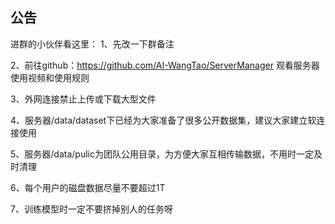 公告
------

进群的小伙伴看这里：
1、先改一下群备注

2、前往github：https://github.com/AI-WangTao/ServerManager 观看服务器使用视频和使用规则

3、外网连接禁止上传或下载大型文件

4、服务器/data/dataset下已经为大家准备了很多公开数据集，建议大家建立软连接使用

5、服务器/data/pulic为团队公用目录，为方便大家互相传输数据，不用时一定及时清理

6、每个用户的磁盘数据尽量不要超过1T

7、训练模型时一定不要挤掉别人的任务呀
